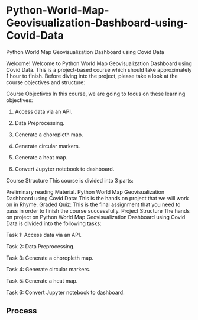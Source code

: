 # Python-World-Map-Geovisualization-Dashboard-using-Covid-Data
Python World Map Geovisualization Dashboard using Covid Data

Welcome!
Welcome to Python World Map Geovisualization Dashboard using Covid Data. This is a project-based course which should take approximately 1 hour to finish. Before diving into the project, please take a look at the course objectives and structure:

Course Objectives
In this course, we are going to focus on these learning objectives:

1. Access data via an API.

2. Data Preprocessing.

3.  Generate a choropleth map.

4. Generate circular markers.

5. Generate a heat map.

6. Convert Jupyter notebook to dashboard.

Course Structure
This course is divided into 3 parts:

Preliminary reading Material.
Python World Map Geovisualization Dashboard using Covid Data: This is the hands on project that we will work on in Rhyme.
Graded Quiz: This is the final assignment that you need to pass in order to finish the course successfully.
Project Structure
The hands on project on Python World Map Geovisualization Dashboard using Covid Data is divided into the following tasks:

Task 1:  Access data via an API.

Task 2: Data Preprocessing.

Task 3:  Generate a choropleth map.

Task 4: Generate circular markers.

Task 5: Generate a heat map.

Task 6: Convert Jupyter notebook to dashboard.


## Process

